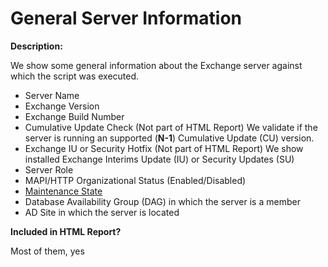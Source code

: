 General Server Information
======

**Description:**

We show some general information about the Exchange server against which the script was executed.

- Server Name
- Exchange Version
- Exchange Build Number
- Cumulative Update Check (Not part of HTML Report)
We validate if the server is running an supported (**N-1**) Cumulative Update (CU) version.
- Exchange IU or Security Hotfix (Not part of HTML Report)
We show installed Exchange Interims Update (IU) or Security Updates (SU)
- Server Role
- MAPI/HTTP Organizational Status (Enabled/Disabled)
- [Maintenance State](ExchangeServerMaintenanceCheck.md)
- Database Availability Group (DAG) in which the server is a member
- AD Site in which the server is located

**Included in HTML Report?**

Most of them, yes